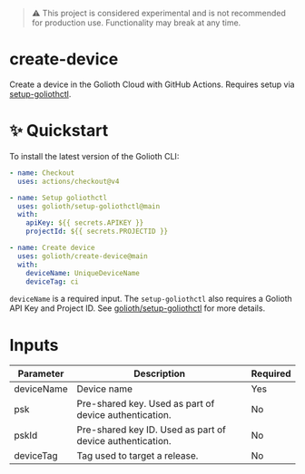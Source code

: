 > :warning: This project is considered experimental and is not recommended for production use. Functionality may break at any time.

# create-device
Create a device in the Golioth Cloud with GitHub Actions. Requires setup via [setup-goliothctl](https://github.dev/golioth).

# ✨ Quickstart

To install the latest version of the Golioth CLI:

```yaml
- name: Checkout
  uses: actions/checkout@v4

- name: Setup goliothctl
  uses: golioth/setup-goliothctl@main
  with:
    apiKey: ${{ secrets.APIKEY }}
    projectId: ${{ secrets.PROJECTID }}

- name: Create device
  uses: golioth/create-device@main
  with:
    deviceName: UniqueDeviceName
    deviceTag: ci
```

`deviceName` is a required input. The `setup-goliothctl` also requires a Golioth API Key and Project ID. See [golioth/setup-goliothctl](https://github.com/golioth/setup-goliothctl) for more details.

# Inputs

| Parameter | Description | Required |
| --- | --- | --- |
| deviceName | Device name | Yes |
| psk | Pre-shared key. Used as part of device authentication. | No |
| pskId | Pre-shared key ID. Used as part of device authentication. | No |
| deviceTag | Tag used to target a release. | No |